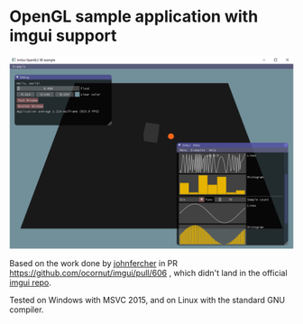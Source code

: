 # OpenGL sample application with imgui support

![imgui with OpenGL 3D animation](screenshots/imgui_with_opengl_3d_animation.png)

Based on the work done by [johnfercher](https://github.com/johnfercher) in PR
https://github.com/ocornut/imgui/pull/606 , which didn't land in the official
[imgui repo](https://github.com/ocornut/imgui).

Tested on Windows with MSVC 2015, and on Linux with the standard GNU compiler.
